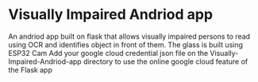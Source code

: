 # Visually Impaired Andriod app
 An andriod app built on flask that allows visually impaired persons to read using OCR and identifies object in front of them. The glass is built using ESP32 Cam
Add your google cloud credential json file on the Visually-Impaired-Andriod-app directory to use the online google cloud feature of the Flask app
